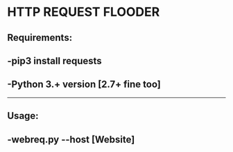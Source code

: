 # HTTP REQUEST FLOODER

Requirements:
----------------------
-pip3 install requests
----------------------
-Python 3.+ version [2.7+ fine too]
----------------------
--------
Usage: 
--------
-webreq.py --host [Website]
---------
